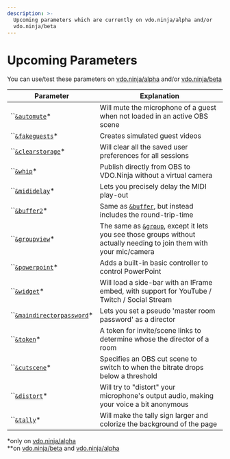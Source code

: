 ```yaml
---
description: >-
  Upcoming parameters which are currently on vdo.ninja/alpha and/or
  vdo.ninja/beta
---
```


# Upcoming Parameters

You can use/test these parameters on [vdo.ninja/alpha](https://vdo.ninja/alpha/) and/or [vdo.ninja/beta](https://vdo.ninja/beta/)

| Parameter                                                                            | Explanation                                                                                                                                              |
| ------------------------------------------------------------------------------------ | -------------------------------------------------------------------------------------------------------------------------------------------------------- |
| ``[`&automute`](audio-parameters/and-automute-alpha.md)\*                            | Will mute the microphone of a guest when not loaded in an active OBS scene                                                                               |
| ``[`&fakeguests`](mixer-scene-parameters/and-fakeguests-alpha.md)\*                  | Creates simulated guest videos                                                                                                                           |
| ``[`&clearstorage`](settings-parameters/and-clearstorage-alpha.md)\*                 | Will clear all the saved user preferences for all sessions                                                                                               |
| ``[`&whip`](mixer-scene-parameters/and-whip-alpha.md)\*                              | Publish directly from OBS to VDO.Ninja without a virtual camera                                                                                          |
| ``[`&mididelay`](api-and-midi-parameters/and-mididelay-alpha.md)\*                   | Lets you precisely delay the MIDI play-out                                                                                                               |
| ``[`&buffer2`](video-parameters/and-buffer2-alpha.md)\*                              | Same as [`&buffer`](view-parameters/buffer.md), but instead includes the round-trip-time                                                                 |
| ``[`&groupview`](setup-parameters/and-groupview-alpha.md)\*                          | The same as [`&group`](../general-settings/and-group.md), except it lets you see those groups without actually needing to join them with your mic/camera |
| ``[`&powerpoint`](settings-parameters/and-powerpoint-alpha.md)\*                     | Adds a built-in basic controller to control PowerPoint                                                                                                   |
| ``[`&widget`](settings-parameters/and-widget-alpha.md)\*                             | Will load a side-bar with an IFrame embed, with support for YouTube / Twitch / Social Stream                                                             |
| ``[`&maindirectorpassword`](director-parameters/and-maindirectorpassword-alpha.md)\* | Lets you set a pseudo 'master room password' as a director                                                                                               |
| ``[`&token`](settings-parameters/and-token-alpha.md)\*                               | A token for invite/scene links to determine whose the director of a room                                                                                 |
| ``[`&cutscene`](settings-parameters/and-cutscene-alpha.md)\*                         | Specifies an OBS cut scene to switch to when the bitrate drops below a threshold                                                                         |
| ``[`&distort`](audio-parameters/and-distort-alpha.md)\*                              | Will try to "distort" your microphone's output audio, making your voice a bit anonymous                                                                  |
| ``[`&tally`](design-parameters/tallyoff.md)\*                                        | Will make the tally sign larger and colorize the background of the page                                                                                  |

\*only on [vdo.ninja/alpha](https://vdo.ninja/alpha/)\
\*\*on [vdo.ninja/beta](https://vdo.ninja/beta/) and [vdo.ninja/alpha](https://vdo.ninja/alpha/)
